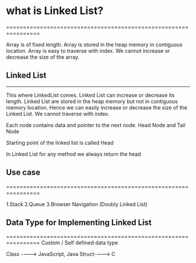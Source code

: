 # what is Linked List?
================================================================

Array is of fixed length.
Array is stored in the heap memory in contiguous location.
Array is easy to traverse with index.
We cannot increase or decrease the size of the array.

## Linked List
-------------------------------------------------------------

This where LinkedList comes.
Linked List can increase or decrease its length.
Linked List are stored in the heap memory but not in contiguous memory location.
Hence we can easily increase or decrease the size of the Linked List.
We cannot traverse with index.

Each node contains data and pointer to the next node.
Head Node and Tail Node

Starting point of the linked list is called Head

In Linked List for any method we always return the head 



## Use case 
================================================================

1.Stack 
2.Queue
3.Browser Navigation (Doubly Linked List)



## Data Type for Implementing Linked List
================================================================
Custom / Self defined data type 

Class ----> JavaScript, Java 
Struct----> C
